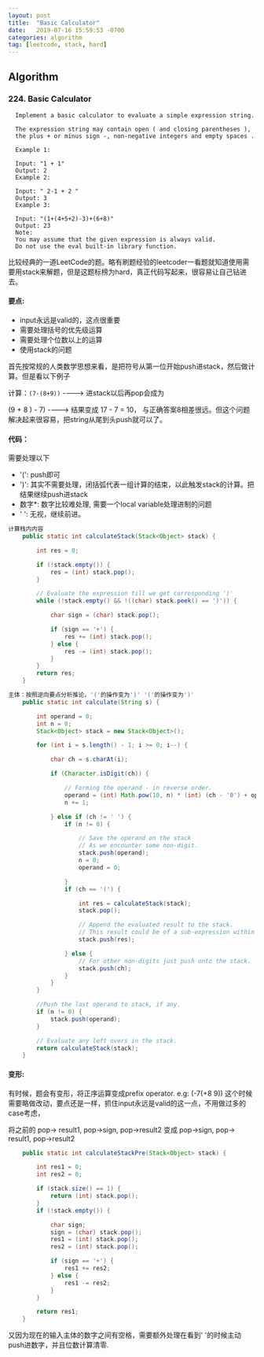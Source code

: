 ```yaml
---
layout: post
title:  "Basic Calculator"
date:   2019-07-16 15:59:53 -0700
categories: algorithm
tag: [leetcode, stack, hard]
---
```


## Algorithm

### 224. Basic Calculator

```text
  Implement a basic calculator to evaluate a simple expression string.

  The expression string may contain open ( and closing parentheses ), 
  the plus + or minus sign -, non-negative integers and empty spaces .

  Example 1:

  Input: "1 + 1"
  Output: 2
  Example 2:

  Input: " 2-1 + 2 "
  Output: 3
  Example 3:

  Input: "(1+(4+5+2)-3)+(6+8)"
  Output: 23
  Note:
  You may assume that the given expression is always valid.
  Do not use the eval built-in library function.
```

比较经典的一道LeetCode的题。略有刷题经验的leetcoder一看题就知道使用需要用stack来解题，但是这题标榜为hard，真正代码写起来，很容易让自己钻进去。

#### 要点:
- input永远是valid的，这点很重要
- 需要处理括号的优先级运算
- 需要处理个位数以上的运算
- 使用stack的问题

首先按常规的人类数学思想来看，是把符号从第一位开始push进stack，然后做计算。但是看以下例子

计算：`(7-(8+9))` ----> 进stack以后再pop会成为

(9 + 8 ) - 7) ----> 结果变成 17 - 7 = 10， 与正确答案8相差很远。但这个问题解决起来很容易，把string从尾到头push就可以了。

#### 代码：
需要处理以下
- '(': push即可
- ')': 其实不需要处理，闭括弧代表一组计算的结束，以此触发stack的计算。把结果继续push进stack
- 数字*: 数字比较难处理, 需要一个local variable处理进制的问题
- ' ': 无视，继续前进。


```java
计算栈内内容
    public static int calculateStack(Stack<Object> stack) {

        int res = 0;

        if (!stack.empty()) {
            res = (int) stack.pop();
        }

        // Evaluate the expression till we get corresponding ')'
        while (!stack.empty() && !((char) stack.peek() == ')')) {

            char sign = (char) stack.pop();

            if (sign == '+') {
                res += (int) stack.pop();
            } else {
                res -= (int) stack.pop();
            }
        }
        return res;
    }
```

```java
主体：按照逆向要点分析推论，'('的操作变为')' '('的操作变为')'
    public static int calculate(String s) {

        int operand = 0;
        int n = 0;
        Stack<Object> stack = new Stack<Object>();

        for (int i = s.length() - 1; i >= 0; i--) {

            char ch = s.charAt(i);

            if (Character.isDigit(ch)) {

                // Forming the operand - in reverse order.
                operand = (int) Math.pow(10, n) * (int) (ch - '0') + operand;
                n += 1;

            } else if (ch != ' ') {
                if (n != 0) {

                    // Save the operand on the stack
                    // As we encounter some non-digit.
                    stack.push(operand);
                    n = 0;
                    operand = 0;

                }
                if (ch == '(') {

                    int res = calculateStack(stack);
                    stack.pop();

                    // Append the evaluated result to the stack.
                    // This result could be of a sub-expression within the parenthesis.
                    stack.push(res);

                } else {
                    // For other non-digits just push onto the stack.
                    stack.push(ch);
                }
            }
        }

        //Push the last operand to stack, if any.
        if (n != 0) {
            stack.push(operand);
        }

        // Evaluate any left overs in the stack.
        return calculateStack(stack);
    }
```

#### 变形:
有时候，题会有变形，将正序运算变成prefix operator. e.g: (-7(+8 9))
这个时候需要略做改动，要点还是一样，抓住input永远是valid的这一点，不用做过多的case考虑，

将之前的
pop-> result1, pop->sign, pop->result2 变成 pop->sign, pop-> result1, pop->result2

``` java
    public static int calculateStackPre(Stack<Object> stack) {

        int res1 = 0;
        int res2 = 0;

        if (stack.size() == 1) {
            return (int) stack.pop();
        }
        if (!stack.empty()) {

            char sign;
            sign = (char) stack.pop();
            res1 = (int) stack.pop();
            res2 = (int) stack.pop();

            if (sign == '+') {
                res1 += res2;
            } else {
                res1 -= res2;
            }
        }

        return res1;
    }
```
又因为现在的输入主体的数字之间有空格，需要额外处理在看到' '的时候主动push进数字，并且位数计算清零.